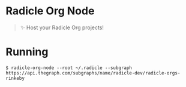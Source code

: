 # Radicle Org Node

> ✨ Host your Radicle Org projects!

# Running

    $ radicle-org-node --root ~/.radicle --subgraph https://api.thegraph.com/subgraphs/name/radicle-dev/radicle-orgs-rinkeby

